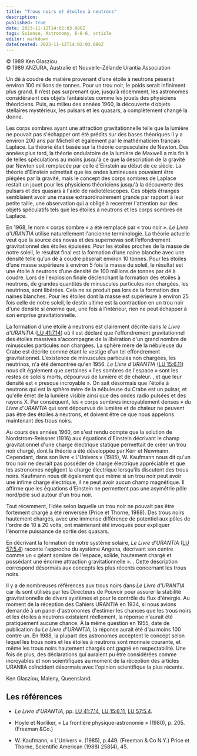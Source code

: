 ```yaml
---
title: "Trous noirs et étoiles à neutrons"
description: 
published: true
date: 2023-11-12T14:02:03.086Z
tags: Science, Astronomy, 6-0-6, article
editor: markdown
dateCreated: 2023-11-12T14:02:03.086Z
---
```



<p class="v-card v-sheet theme--light gray lighten-3 px-2 py-1">© 1989 Ken Glasziou<br>© 1989 ANZURA, Australie et Nouvelle-Zélande Urantia Association</p>


Un dé à coudre de matière provenant d’une étoile à neutrons pèserait environ 100 millions de tonnes. Pour un trou noir, le poids serait infiniment plus grand. Il n’est pas surprenant que, jusqu’à récemment, les astronomes considéraient ces objets fantaisistes comme les jouets des physiciens théoriciens. Puis, au milieu des années 1960, la découverte d’objets stellaires mystérieux, les pulsars et les quasars, a complètement changé la donne.

Les corps sombres ayant une attraction gravitationnelle telle que la lumière ne pouvait pas s'échapper ont été prédits sur des bases théoriques il y a environ 200 ans par Michell et également par le mathématicien français Laplace. La théorie était basée sur la théorie corpusculaire de Newton. Des années plus tard, la théorie ondulatoire de la lumière de Maxwell a mis fin à de telles spéculations au moins jusqu'à ce que la description de la gravité par Newton soit remplacée par celle d'Einstein au début de ce siècle. La théorie d'Einstein admettait que les ondes lumineuses pouvaient être piégées par la gravité, mais le concept des corps sombres de Laplace restait un jouet pour les physiciens théoriciens jusqu'à la découverte des pulsars et des quasars à l'aide de radiotélescopes. Ces objets étranges semblaient avoir une masse extraordinairement grande par rapport à leur petite taille, une observation qui a obligé à recentrer l'attention sur des objets spéculatifs tels que les étoiles à neutrons et les corps sombres de Laplace.

En 1968, le nom « corps sombre » a été remplacé par « trou noir ». _Le Livre d'URANTIA_ utilise naturellement l'ancienne terminologie. La théorie actuelle veut que la source des novas et des supernovas soit l’effondrement gravitationnel des étoiles épuisées. Pour les étoiles proches de la masse de notre soleil, le résultat final est la formation d’une naine blanche avec une densité telle qu’un dé à coudre pèserait environ 10 tonnes. Pour les étoiles d’une masse supérieure à environ 5 fois la masse du soleil, le résultat est une étoile à neutrons d’une densité de 100 millions de tonnes par dé à coudre. Lors de l'explosion finale déclenchant la formation des étoiles à neutrons, de grandes quantités de minuscules particules non chargées, les neutrinos, sont libérées. Cela ne se produit pas lors de la formation des naines blanches. Pour les étoiles dont la masse est supérieure à environ 25 fois celle de notre soleil, le destin ultime est la contraction en un trou noir d'une densité si énorme que, une fois à l'intérieur, rien ne peut échapper à son emprise gravitationnelle.

La formation d'une étoile à neutrons est clairement décrite dans _le Livre d'URANTIA_ (<a id="a20_87"></a>[LU 41:7.14](/fr/The_Urantia_Book/41#p7_14)) où il est déclaré que l'effondrement gravitationnel des étoiles massives s'accompagne de la libération d'un grand nombre de minuscules particules non chargées. La sphère mère de la nébuleuse du Crabe est décrite comme étant le vestige d'un tel effondrement gravitationnel. L'existence de minuscules particules non chargées, les neutrinos, n'a été démontrée qu'en 1956. _Le Livre d'URANTIA_ (<a id="a20_523"></a>[LU 15:6.11](/fr/The_Urantia_Book/15#p6_11)) nous dit également que certaines « îles sombres de l'espace » sont les restes de soleils morts, dépourvus de lumière et de chaleur. , et que leur densité est « presque incroyable ». On sait désormais que l'étoile à neutrons qui est la sphère mère de la nébuleuse du Crabe est un pulsar, et qu'elle émet de la lumière visible ainsi que des ondes radio pulsées et des rayons X. Par conséquent, les « corps sombres incroyablement denses » du _Livre d’URANTIA_ qui sont dépourvus de lumière et de chaleur ne peuvent pas être des étoiles à neutrons, et doivent être ce que nous appelons maintenant des trous noirs.

Au cours des années 1960, on s'est rendu compte que la solution de Nordstrom-Reissner (1916) aux équations d'Einstein décrivant le champ gravitationnel d'une charge électrique statique permettait de créer un trou noir chargé, dont la théorie a été développée par Kerr et Newmann. Cependant, dans son livre « L'Univers » (1985), W. Kaufmann nous dit qu'un trou noir ne devrait pas posséder de charge électrique appréciable et que les astronomes négligent la charge électrique lorsqu'ils discutent des trous noirs. Kaufmann nous dit également que même si un trou noir peut avoir une infime charge électrique, il ne peut avoir aucun champ magnétique. Il affirme que les équations d'Einstein ne permettent pas une asymétrie pôle nord/pôle sud autour d'un trou noir.

Tout récemment, l’idée selon laquelle un trou noir ne pouvait pas être fortement chargé a été renversée (Price et Thorne, 1988). Des trous noirs hautement chargés, avec une immense différence de potentiel aux pôles de l'ordre de 10 à 20 volts, ont maintenant été invoqués pour expliquer l'énorme puissance de sortie des quasars.

En décrivant la formation de notre système solaire, _Le Livre d'URANTIA_ (<a id="a26_74"></a>[LU 57:5.4](/fr/The_Urantia_Book/57#p5_4)) raconte l'approche du système Angona, décrivant son centre comme un « géant sombre de l'espace, solide, hautement chargé et possédant une énorme attraction gravitationnelle ». . Cette description correspond désormais aux concepts les plus récents concernant les trous noirs.

Il y a de nombreuses références aux trous noirs dans _Le Livre d'URANTIA_ car ils sont utilisés par les Directeurs de Pouvoir pour assurer la stabilité gravitationnelle de divers systèmes et pour le contrôle du flux d'énergie. Au moment de la réception des Cahiers URANTIA en 1934, si nous avions demandé à un panel d'astronomes d'estimer les chances que les trous noirs et les étoiles à neutrons existaient réellement, la réponse n'aurait été pratiquement aucune chance. À la même question en 1955, date de publication du _Le Livre d'URANTIA_, la réponse aurait été d'au moins 100 contre un. En 1988, la plupart des astronomes acceptent le concept selon lequel les trous noirs et les étoiles à neutrons sont monnaie courante, et même les trous noirs hautement chargés ont gagné en respectabilité. Une fois de plus, des déclarations qui auraient pu être considérées comme incroyables et non scientifiques au moment de la réception des articles URANIIA coïncident désormais avec l'opinion scientifique la plus récente.

Ken Glasziou, Maleny, Queensland.

## Les références

- _Le Livre d'URANTIA_, pp. <a id="a34_28"></a>[LU 41:7.14](/fr/The_Urantia_Book/41#p7_14), <a id="a34_73"></a>[LU 15:6.11](/fr/The_Urantia_Book/15#p6_11), <a id="a34_118"></a>[LU 57:5.4](/fr/The_Urantia_Book/57#p5_4).

- Hoyle et Norliker, « La frontière physique-astronomie » (1980), p. 205. (Freeman \&Co.)

- W. Kaufmann, « L'Univers ». (1985), p.449. (Freeman \& Co N.Y.) Price et Thorne, Scientific American (1988) 258(4), 45.


